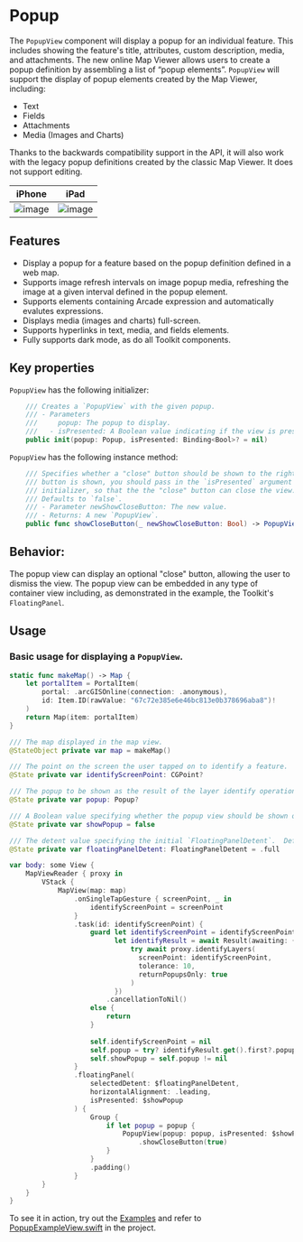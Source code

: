 #  Popup

The `PopupView` component will display a popup for an individual feature. This includes showing the feature's title, attributes, custom description, media, and attachments. The new online Map Viewer allows users to create a popup definition by assembling a list of “popup elements”. `PopupView` will support the display of popup elements created by the Map Viewer, including:

- Text
- Fields
- Attachments
- Media (Images and Charts)

Thanks to the backwards compatibility support in the API, it will also work with the legacy popup definitions created by the classic Map Viewer. It does not support editing.

|iPhone|iPad|
|:--:|:--:|
|![image](https://user-images.githubusercontent.com/3998072/203422507-66b6c6dc-a6c3-4040-b996-9c0da8d4e580.png)|![image](https://user-images.githubusercontent.com/3998072/203422665-c4759c1f-5863-4251-94df-ed7a06ac7a8f.png)|

## Features

- Display a popup for a feature based on the popup definition defined in a web map.
- Supports image refresh intervals on image popup media, refreshing the image at a given interval defined in the popup element.
- Supports elements containing Arcade expression and automatically evalutes expressions.
- Displays media (images and charts) full-screen.
- Supports hyperlinks in text, media, and fields elements.
- Fully supports dark mode, as do all Toolkit components.

## Key properties

`PopupView` has the following initializer:

```swift
    /// Creates a `PopupView` with the given popup.
    /// - Parameters
    ///     popup: The popup to display.
    ///   - isPresented: A Boolean value indicating if the view is presented.
    public init(popup: Popup, isPresented: Binding<Bool>? = nil)
```

`PopupView` has the following instance method:

```swift
    /// Specifies whether a "close" button should be shown to the right of the popup title. If the "close"
    /// button is shown, you should pass in the `isPresented` argument to the `PopupView`
    /// initializer, so that the the "close" button can close the view.
    /// Defaults to `false`.
    /// - Parameter newShowCloseButton: The new value.
    /// - Returns: A new `PopupView`.
    public func showCloseButton(_ newShowCloseButton: Bool) -> PopupView.PopupView
```

## Behavior:

The popup view can display an optional "close" button, allowing the user to dismiss the view.  The popup view can be embedded in any type of container view including, as demonstrated in the example, the Toolkit's `FloatingPanel`.

## Usage

### Basic usage for displaying a `PopupView`.

```swift
static func makeMap() -> Map {
    let portalItem = PortalItem(
        portal: .arcGISOnline(connection: .anonymous),
        id: Item.ID(rawValue: "67c72e385e6e46bc813e0b378696aba8")!
    )
    return Map(item: portalItem)
}

/// The map displayed in the map view.
@StateObject private var map = makeMap()

/// The point on the screen the user tapped on to identify a feature.
@State private var identifyScreenPoint: CGPoint?

/// The popup to be shown as the result of the layer identify operation.
@State private var popup: Popup?

/// A Boolean value specifying whether the popup view should be shown or not.
@State private var showPopup = false

/// The detent value specifying the initial `FloatingPanelDetent`.  Defaults to "full".
@State private var floatingPanelDetent: FloatingPanelDetent = .full

var body: some View {
    MapViewReader { proxy in
        VStack {
            MapView(map: map)
                .onSingleTapGesture { screenPoint, _ in
                    identifyScreenPoint = screenPoint
                }
                .task(id: identifyScreenPoint) {
                    guard let identifyScreenPoint = identifyScreenPoint,
                          let identifyResult = await Result(awaiting: {
                              try await proxy.identifyLayers(
                                screenPoint: identifyScreenPoint,
                                tolerance: 10,
                                returnPopupsOnly: true
                              )
                          })
                        .cancellationToNil()
                    else {
                        return
                    }
                    
                    self.identifyScreenPoint = nil
                    self.popup = try? identifyResult.get().first?.popups.first
                    self.showPopup = self.popup != nil
                }
                .floatingPanel(
                    selectedDetent: $floatingPanelDetent,
                    horizontalAlignment: .leading,
                    isPresented: $showPopup
                ) {
                    Group {
                        if let popup = popup {
                            PopupView(popup: popup, isPresented: $showPopup)
                                .showCloseButton(true)
                        }
                    }
                    .padding()
                }
        }
    }
}
```

To see it in action, try out the [Examples](../../Examples) and refer to [PopupExampleView.swift](../../Examples/Examples/PopupExampleView.swift) in the project.
